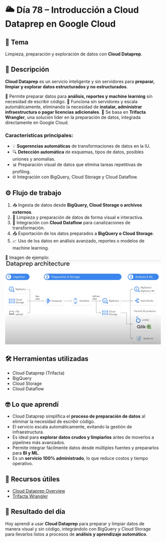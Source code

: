 # 🌥️ Día 78 – Introducción a Cloud Dataprep en Google Cloud

## 📌 Tema

Limpieza, preparación y exploración de datos con **Cloud Dataprep**.

## 📝 Descripción

**Cloud Dataprep** es un servicio inteligente y sin servidores para **preparar, limpiar y explorar datos estructurados y no estructurados**.

🔹 Permite preparar datos para **análisis, reportes y machine learning** sin necesidad de escribir código.
🔹 Funciona sin servidores y escala automáticamente, eliminando la necesidad de **instalar, administrar infraestructura o pagar licencias adicionales**.
🔹 Se basa en **Trifacta Wrangler**, una solución líder en la preparación de datos, integrada directamente en Google Cloud.

### Características principales:

- 💡 **Sugerencias automáticas** de transformaciones de datos en la IU.
- 🔍 **Detección automática** de esquemas, tipos de datos, posibles uniones y anomalías.
- 📊 Preparación visual de datos que elimina tareas repetitivas de profiling.
- 🌐 Integración con BigQuery, Cloud Storage y Cloud Dataflow.

## ⚙️ Flujo de trabajo

1. 📥 Ingesta de datos desde **BigQuery, Cloud Storage o archivos externos**.
2. 🧹 Limpieza y preparación de datos de forma visual e interactiva.
3. 🔄 Integración con **Cloud Dataflow** para canalizaciones de transformación.
4. 📤 Exportación de los datos preparados a **BigQuery o Cloud Storage**.
5. 📈 Uso de los datos en análisis avanzado, reportes o modelos de machine learning.

📸 Imagen de ejemplo:
![Dataprep architecture](https://github.com/pipeddev/100-dia-de-cloud/blob/main/078/dataprep-architecture.png)


## 🛠️ Herramientas utilizadas

- Cloud Dataprep (Trifacta)
- BigQuery
- Cloud Storage
- Cloud Dataflow

## 🤓 Lo que aprendí

- Cloud Dataprep simplifica el **proceso de preparación de datos** al eliminar la necesidad de escribir código.
- El servicio escala automáticamente, evitando la gestión de infraestructura.
- Es ideal para **explorar datos crudos y limpiarlos** antes de moverlos a pipelines más avanzados.
- Permite integrar fácilmente datos desde múltiples fuentes y prepararlos para **BI y ML**.
- Es un **servicio 100% administrado**, lo que reduce costos y tiempo operativo.

## 🔗 Recursos útiles

- [Cloud Dataprep Overview](https://cloud.google.com/dataprep)
- [Trifacta Wrangler](https://www.trifacta.com/products/wrangler/)

## 🚀 Resultado del día

Hoy aprendí a usar **Cloud Dataprep** para preparar y limpiar datos de manera visual y sin código, integrándolo con BigQuery y Cloud Storage para llevarlos listos a procesos de **análisis y aprendizaje automático**.
